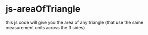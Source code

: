 # js-areaOfTriangle
this js code will give you the area of any triangle (that use the same measurement units across the 3 sides)
